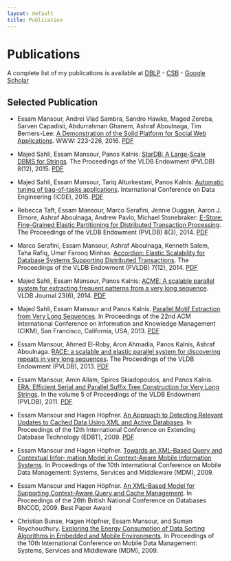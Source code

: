 ```yaml
---
layout: default
title: Publication
---
```


# Publications

A complete list of my publications is available at [DBLP](http://dblp.uni-trier.de/pers/hd/m/Mansour:Essam) -  [CSB](http://liinwww.ira.uka.de/csbib?query=%2Bau:MansourE*+%2Bau:Mansour&maxnum=200&sort=year) - [Google Scholar](https://scholar.google.com/citations?user=dqgckDgAAAAJ&hl=en)

## Selected Publication 

- Essam Mansour, Andrei Vlad Sambra, Sandro Hawke, Maged Zereba, Sarven Capadisli, Abdurrahman Ghanem, Ashraf Aboulnaga, Tim Berners-Lee: [A Demonstration of the Solid Platform for Social Web Applications](http://dl.acm.org/citation.cfm?doid=2872518.2890529). WWW: 223-226, 2016. [PDF](/publications/paper/www16-solid-essam.pdf)

- Majed Sahli, Essam Mansour, Panos Kalnis: [StarDB: A Large-Scale DBMS for Strings](http://dl.acm.org/citation.cfm?id=2824082&CFID=605881404&CFTOKEN=68506341). The Proceedings of the VLDB Endowment (PVLDB) 8(12), 2015. [PDF](/publications/paper/vldb15-stardb-essam.pdf)

- Majed Sahli, Essam Mansour, Tariq Alturkestani, Panos Kalnis: [Automatic tuning of bag-of-tasks applications](http://ieeexplore.ieee.org/xpl/articleDetails.jsp?arnumber=7113338). International Conference on Data Engineering (ICDE), 2015. [PDF](/publications/paper/icde15-APlug-essam.pdf)

- Rebecca Taft, Essam Mansour, Marco Serafini, Jennie Duggan, Aaron J. Elmore, Ashraf Aboulnaga, Andrew Pavlo, Michael Stonebraker: [E-Store: Fine-Grained Elastic Partitioning for Distributed Transaction Processing](http://dl.acm.org/citation.cfm?id=2735514&CFID=605881404&CFTOKEN=68506341). The Proceedings of the VLDB Endowment (PVLDB) 8(3), 2014. [PDF](/publications/paper/vldb15-estore-essam.pdf)

- Marco Serafini, Essam Mansour, Ashraf Aboulnaga, Kenneth Salem, Taha Rafiq, Umar Farooq Minhas: [Accordion: Elastic Scalability for Database Systems Supporting Distributed Transactions](http://dl.acm.org/citation.cfm?id=2732979&CFID=605881404&CFTOKEN=68506341). The Proceedings of the VLDB Endowment (PVLDB) 7(12), 2014. [PDF](/publications/paper/vldb14-Accordion-essam.pdf)

- Majed Sahli, Essam Mansour, Panos Kalnis: [ACME: A scalable parallel system for extracting frequent patterns from a very long sequence](http://dl.acm.org/citation.cfm?id=2691549&CFID=605881404&CFTOKEN=68506341). VLDB Journal 23(6), 2014. [PDF](/publications/paper/vldbj14-ACME-essam.pdf)

- Majed Sahli, Essam Mansour and Panos Kalnis. [Parallel Motif Extraction from Very Long Sequences](http://dl.acm.org/citation.cfm?id=2505575&CFID=605881404&CFTOKEN=68506341). In Proceedings of the 22nd ACM International Conference on Information and Knowledge Management (CIKM), San Francisco, California, USA, 2013. [PDF](/publications/paper/cikm13-motif-essam.pdf)

- Essam Mansour, Ahmed El-Roby, Aron Ahmadia, Panos Kalnis, Ashraf Aboulnaga. [RACE: a scalable and elastic parallel system for discovering repeats in very long sequences](http://dl.acm.org/citation.cfm?id=2536214&CFID=605881404&CFTOKEN=68506341). The Proceedings of the VLDB Endowment (PVLDB), 2013. [PDF](/publications/paper/vldb13-RACE-essam.pdf)

- Essam Mansour, Amin Allam, Spiros Skiadopoulos, and Panos Kalnis. [ERA: Efficient Serial and Parallel Suffix Tree Construction for Very Long Strings](http://dl.acm.org/citation.cfm?id=2047490&CFID=605881404&CFTOKEN=68506341). In the volume 5 of Proceedings of the VLDB Endowment (PVLDB), 2011. [PDF](/publications/paper/vldb12-ERA-essam.pdf)

- Essam Mansour and Hagen Höpfner. [An Approach to Detecting Relevant Updates to Cached Data Using XML and Active Databases](http://dl.acm.org/citation.cfm?doid=1516360.1516451). In Proceedings of the 12th International Conference on Extending Database Technology (EDBT), 2009. [PDF](/publications/paper/edbt09-DRUpE-essam.pdf)

- Essam Mansour and Hagen Höpfner. [Towards an XML-Based Query and Contextual Infor- mation Model in Context-Aware Mobile Information Systems](http://ieeexplore.ieee.org/document/5089006/). In Proceedings of the 10th International Conference on Mobile Data Management: Systems, Services and Middleware (MDM), 2009.

- Essam Mansour and Hagen Höpfner. [An XML-Based Model for Supporting Context-Aware Query and Cache Management](http://link.springer.com/chapter/10.1007%2F978-3-642-02843-4_12). In Proceedings of the 26th British National Conference on Databases BNCOD, 2009. Best Paper Award

- Christian Bunse, Hagen Höpfner, Essam Mansour, and Suman Roychoudhury. [Exploring the Energy Consumption of Data Sorting Algorithms in Embedded and Mobile Environments](http://dx.doi.org/10.1109/MDM.2009.103). In Proceedings of the 10th International Conference on Mobile Data Management: Systems, Services and Middleware (MDM), 2009.




